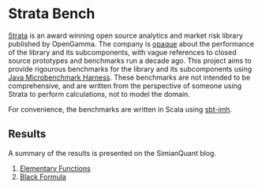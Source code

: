Strata Bench
===

[Strata](https://github.com/OpenGamma/Strata) is an award winning open source analytics and market risk library published 
by OpenGamma. The company is [opaque](http://strata.opengamma.io/performance/) about the performance of the library and 
its subcomponents, with vague references to closed source prototypes and benchmarks run a decade ago. This project aims
to provide rigourous benchmarks for the library and its subcomponents using 
[Java Microbenchmark Harness](https://openjdk.java.net/projects/code-tools/jmh/). These benchmarks are not intended to 
be comprehensive, and are written from the perspective of someone using Strata to perform calculations, not to model the domain. 

For convenience, the benchmarks are written in Scala using [sbt-jmh](https://github.com/ktoso/sbt-jmh).

## Results

A summary of the results is presented on the SimianQuant blog.

1. [Elementary Functions](https://simianquant.com/blog/stratabenchelementary/)
1. [Black Formula](https://simianquant.com/blog/stratabenchblack/)